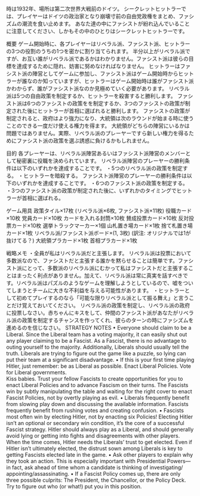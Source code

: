 時は1932年、場所は第二次世界大戦前のドイツ。
シークレットヒットラーでは、プレイヤーはドイツの政治家となり崩壊寸前の自由党政権をまとめ、ファシズムの潮流を食い止めます。
あなた達の中にファシストが紛れ込んでいることに注意してください、しかもその中のひとりはシークレットヒットラーです。


概要
ゲーム開始時に、各プレイヤーはリベラル派、ファシスト派、ヒットラーの3つの役割のうちの1つを密かに割り当てられます。
半分以上がリベラル派ですが、お互い誰がリベラル派であるかはわかりません。ファシスト派は彼らの目標を達成するために隠れ、妨害に努めなければなりません。
ヒットラーはファシスト派の陣営としてゲームに参加し、ファシスト派はゲーム開始時からヒットラーが誰なのか知っていますが、ヒットラーはゲーム開始時は誰がファシスト派かわからず、誰がファシスト派なのか見極めていく必要があります。
リベラル派は5つの自由政策を制定するか、ヒットラーを殺害すると勝利します。
ファシスト派は6つのファシストの政策をを制定するか、3つのファシストの政策が制定された後にヒットラーが首相に選ばれると勝利します。
ファシストの政策が制定されると、政府はより強力になり、大統領は次のラウンドが始まる時に使うことのできる一度だけ使える権力を得ます。
大統領がどちらの陣営にいるかは問題ではありません。実際、リベラル派のプレーヤーですら新しい権力を得るためにファシスト派の政策を選ぶ誘惑に負けるかもしれません。


目的
各プレーヤーは、リベラル派陣営あるいはファシスト派陣営のメンバーとして秘密裏に役職を決められています。
リベラル派陣営のプレーヤーの勝利条件は以下のいずれかを達成することです。
・5つのリベラル派の政策を制定する。
・ヒットラーを暗殺する。
ファシスト派陣営のプレーヤーの勝利条件は以下のいずれかを達成することです。
・6つのファシスト派の政策を制定する。
・3つのファシスト派の政策が制定された後に、いずれかのタイミングでヒットラーが首相に選ばれる。


ゲーム用具
政策タイル×17枚
(リベラル派×6枚, ファシスト派×11枚)
役職カード×10枚
党員カード×10枚
カードを入れる封筒×10枚
賛成投票カード×10枚
反対投票カード×10枚
選挙トラックマーカー×1個
山札置き場カード×1枚
捨て札置き場カード×1枚
リベラル派/ファシスト派ボード×(1, 3枚) (訳注: オリジナルでは1が抜けてる？)
大統領プラカード×1枚
首相プラカード×1枚

戦略メモ
・全員が私はリベラル派だと主張します。
リベラル派は投票において多数派なので、ファシストだと主張する誰かを黙らせることは簡単です。ファシスト派にとって、多数派のリベラル派にむかって私はファシストだと主張することはまったく利点がありません。加えて、リベラル派は常に真実を話すべきです。リベラル派はパズルのようなゲームを理解しようとしているので、嘘をついてしまうとチームに大きな不利益を与える可能性があります。
・ヒットラーとして初めてプレイするのなら「可能な限りリベラル派として振る舞え」と言うことだけ覚えておいてください。
リベラル派の政策を制定し、リベラル派の政府に投票しなさい。赤ちゃんにキスをして、仲間のファシスト派があなたがリベラル派の政策を制定するチャンスを作ってくれ、彼らのターンの時にファシズムを進めるのを信じなさい。
STRATEGY NOTES
• Everyone should claim to be a Liberal. 
Since the Liberal team has a voting majority, it can easily shut out any player claiming to be a Fascist. As a Fascist, there is no advantage to outing yourself to the majority. 
Additionally, Liberals should usually tell the truth. 
Liberals are trying to figure out the game like a puzzle, so lying can put their team at a significant disadvantage.
• If this is your first time playing Hitler, just remember: be as Liberal as possible. 
Enact Liberal Policies. Vote for Liberal governments.  
Kiss babies. Trust your fellow Fascists to create opportunities for you to enact Liberal Policies and to advance Fascism on their turns.
The Fascists win by subtly manipulating the table and waiting for the right cover to enact Fascist Policies, not by overtly playing as evil.
• Liberals frequently benefit from slowing play down and discussing the available information. Fascists frequently benefit from rushing votes and creating confusion.
• Fascists most often win by electing Hitler, not by enacting six Policies! 
Electing Hitler isn’t an optional or secondary win condition, it’s the core of a successful Fascist strategy.
Hitler should always play as a Liberal, and should generally avoid lying or getting into fights and disagreements with other players.
When the time comes, Hitler needs the Liberals’ trust to get elected. Even if Hitler isn’t ultimately elected, the distrust sown among Liberals is key to getting Fascists elected late in the game.
• Ask other players to explain why they took an action. This is especially important with Presidential Powers—in fact, ask ahead of time whom a candidate is thinking of investigating/ appointing/assassinating.
• If a Fascist Policy comes up, there are only three possible culprits: The President, the Chancellor, or the Policy Deck. Try to figure out who (or what!) put you in this position. 